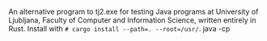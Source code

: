 An alternative program to tj2.exe for testing Java programs at University of Ljubljana, Faculty of Computer and Information Science, written entirely in Rust.
Install with `# cargo install --path=. --root=/usr/`.
java -cp <folder> <program>
